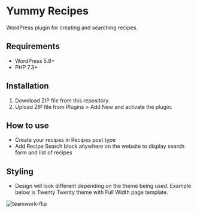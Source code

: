 # Yummy Recipes

WordPress plugin for creating and searching recipes.

## Requirements

- WordPress 5.8+
- PHP 7.3+

## Installation

1. Download ZIP file from this repository.
2. Upload ZIP file from Plugins > Add New and activate the plugin.

## How to use

- Create your recipes in Recipes post type
- Add Recipe Search block anywhere on the website to display search form and list of recipes

## Styling

- Design will look different depending on the theme being used. Example below is Twenty Twenty theme with Full Width page template.

![teamwork-flip](https://github.com/djuric/yummy-recipes/blob/main/assets/images/recipes-search.gif)
